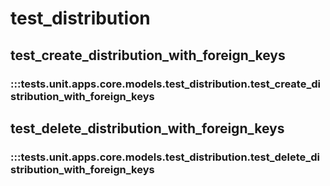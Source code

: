 # test_distribution

## test_create_distribution_with_foreign_keys

### :::tests.unit.apps.core.models.test_distribution.test_create_distribution_with_foreign_keys

## test_delete_distribution_with_foreign_keys

### :::tests.unit.apps.core.models.test_distribution.test_delete_distribution_with_foreign_keys

